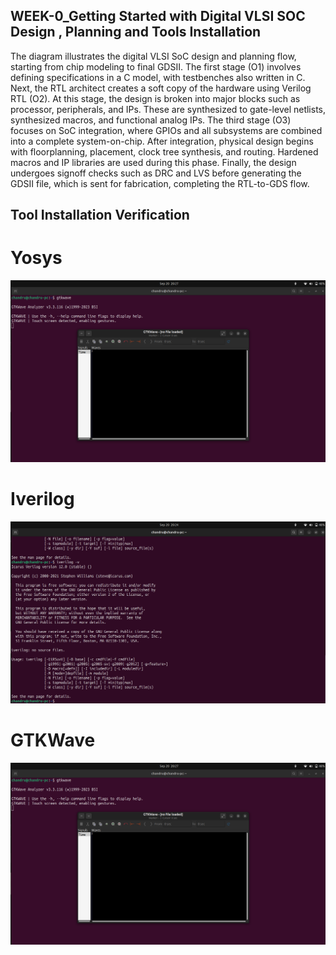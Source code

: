 ## WEEK-0_Getting Started with Digital VLSI SOC Design , Planning and Tools Installation
The diagram illustrates the digital VLSI SoC design and planning flow, starting from chip modeling to final GDSII. The first stage (O1) involves defining specifications in a C model, with testbenches also written in C. Next, the RTL architect creates a soft copy of the hardware using Verilog RTL (O2). At this stage, the design is broken into major blocks such as processor, peripherals, and IPs. These are synthesized to gate-level netlists, synthesized macros, and functional analog IPs. The third stage (O3) focuses on SoC integration, where GPIOs and all subsystems are combined into a complete system-on-chip. After integration, physical design begins with floorplanning, placement, clock tree synthesis, and routing. Hardened macros and IP libraries are used during this phase. Finally, the design undergoes signoff checks such as DRC and LVS before generating the GDSII file, which is sent for fabrication, completing the RTL-to-GDS flow.

## Tool Installation Verification
# Yosys
![Yosys](https://github.com/Chandru-136/WEEK-0_RISCV/blob/main/images/gtkwave.png?raw=true)

# Iverilog
![Yosys](https://github.com/Chandru-136/WEEK-0_RISCV/blob/main/images/iverilog%20version.png?raw=true)


# GTKWave
![Yosys](https://github.com/Chandru-136/WEEK-0_RISCV/blob/main/images/gtkwave.png?raw=true)
